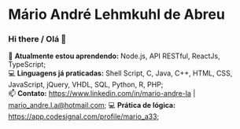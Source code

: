 # Mário André Lehmkuhl de Abreu

### Hi there / Olá 👋

🌱 <b>Atualmente estou aprendendo:</b> Node.js, API RESTful, ReactJs, TypeScript;
<br>
💻 <b>Linguagens já praticadas:</b> Shell Script, C, Java, C++, HTML, CSS, JavaScript, jQuery, VHDL, SQL, Python, R, PHP;
<br>
📫 <b>Contato:</b> https://www.linkedin.com/in/mario-andre-la | mario_andre.l.a@hotmail.com;
💻 <b>Prática de lógica:</b> https://app.codesignal.com/profile/mario_a33;
<br>


<!--
**marioandre01/marioandre01** is a ✨ _special_ ✨ repository because its `README.md` (this file) appears on your GitHub profile.

Here are some ideas to get you started:

- 🔭 I’m currently working on ...
- 🌱 I’m currently learning ...
- 👯 I’m looking to collaborate on ...
- 🤔 I’m looking for help with ...
- 💬 Ask me about ...
- 📫 How to reach me: ...
- 😄 Pronouns: ...
- ⚡ Fun fact: ...
- 🎓
:blush:
-->
